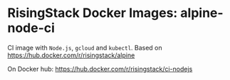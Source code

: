 # RisingStack Docker Images: alpine-node-ci

CI image with `Node.js`, `gcloud` and `kubectl`.
Based on https://hub.docker.com/r/risingstack/alpine

On Docker hub:
https://hub.docker.com/r/risingstack/ci-nodejs
